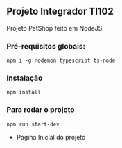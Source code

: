 ## Projeto Integrador TI102
Projeto PetShop feito em NodeJS

### Pré-requisitos globais:
`npm i -g nodemon typescript ts-node`

### Instalação
`npm install`

### Para rodar o projeto
`npm run start-dev`

* Pagina Inicial do projeto

